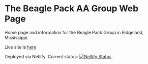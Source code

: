 # The Beagle Pack AA Group Web Page

Home page and information for the Beagle Pack Group in Ridgeland, Mississippi.


Live site is [here](https://beaglepack.org/)

Deployed via Netlify. Current status: [![Netlify Status](https://api.netlify.com/api/v1/badges/3f0504a7-e455-4956-bc40-0215a50eb199/deploy-status)](https://app.netlify.com/sites/beagle-pack/deploys)